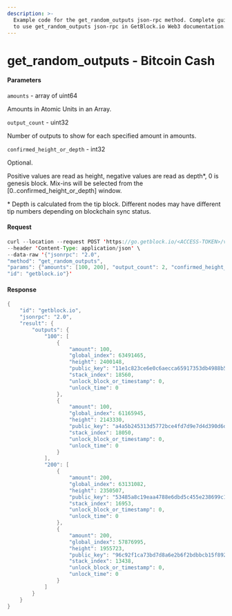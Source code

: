 ```yaml
---
description: >-
  Example code for the get_random_outputs json-rpc method. Сomplete guide on how
  to use get_random_outputs json-rpc in GetBlock.io Web3 documentation.
---
```


# get\_random\_outputs - Bitcoin Cash

#### Parameters

`amounts` - array of uint64

Amounts in Atomic Units in an Array.

`output_count` - uint32

Number of outputs to show for each specified amount in amounts.

`confirmed_height_or_depth` - int32

Optional.

Positive values are read as height, negative values are read as depth\*, 0 is genesis block. Mix-ins will be selected from the \[0..confirmed\_height\_or\_depth] window.

\* Depth is calculated from the tip block. Different nodes may have different tip numbers depending on blockchain sync status.

#### Request

```java
curl --location --request POST 'https://go.getblock.io/<ACCESS-TOKEN>/v1/mainnet/' \
--header 'Content-Type: application/json' \
--data-raw '{"jsonrpc": "2.0",
"method": "get_random_outputs",
"params": {"amounts": [100, 200], "output_count": 2, "confirmed_height_or_depth": -1},
"id": "getblock.io"}'
```

#### Response

```java
{
    "id": "getblock.io",
    "jsonrpc": "2.0",
    "result": {
        "outputs": {
            "100": [
                {
                    "amount": 100,
                    "global_index": 63491465,
                    "height": 2400148,
                    "public_key": "11e1c823ce6e0c6aecca65917353db4988b53f91f3888ebb84c729927d929e3d",
                    "stack_index": 18560,
                    "unlock_block_or_timestamp": 0,
                    "unlock_time": 0
                },
                {
                    "amount": 100,
                    "global_index": 61165945,
                    "height": 2143330,
                    "public_key": "a4a5b245313d5772bce4fd7d9e7d4d390d6d7a42cf96a7ca2bcc5ec615ab84e9",
                    "stack_index": 18050,
                    "unlock_block_or_timestamp": 0,
                    "unlock_time": 0
                }
            ],
            "200": [
                {
                    "amount": 200,
                    "global_index": 63131082,
                    "height": 2350507,
                    "public_key": "53485a8c19eaa4788e6dbd5c455e238699c111e4e4019fb0a53fa955424e6ff1",
                    "stack_index": 16953,
                    "unlock_block_or_timestamp": 0,
                    "unlock_time": 0
                },
                {
                    "amount": 200,
                    "global_index": 57876995,
                    "height": 1955723,
                    "public_key": "96c92f1ca73bd7d8a6e2b6f2bdbbcb15f892cefb4b7c90e0baf9d8f112186e0d",
                    "stack_index": 13438,
                    "unlock_block_or_timestamp": 0,
                    "unlock_time": 0
                }
            ]
        }
    }
}
```

